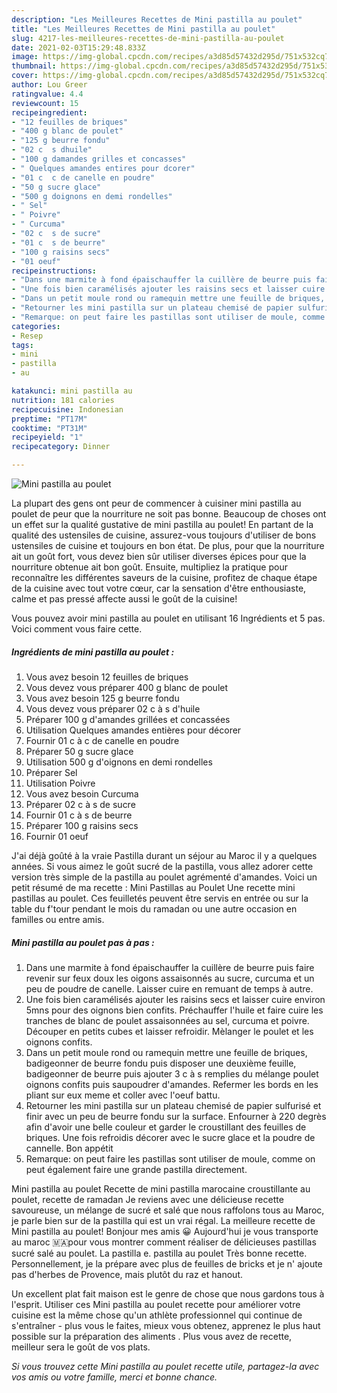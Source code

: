 ```yaml
---
description: "Les Meilleures Recettes de Mini pastilla au poulet"
title: "Les Meilleures Recettes de Mini pastilla au poulet"
slug: 4217-les-meilleures-recettes-de-mini-pastilla-au-poulet
date: 2021-02-03T15:29:48.833Z
image: https://img-global.cpcdn.com/recipes/a3d85d57432d295d/751x532cq70/mini-pastilla-au-poulet-photo-principale-de-la-recette.jpg
thumbnail: https://img-global.cpcdn.com/recipes/a3d85d57432d295d/751x532cq70/mini-pastilla-au-poulet-photo-principale-de-la-recette.jpg
cover: https://img-global.cpcdn.com/recipes/a3d85d57432d295d/751x532cq70/mini-pastilla-au-poulet-photo-principale-de-la-recette.jpg
author: Lou Greer
ratingvalue: 4.4
reviewcount: 15
recipeingredient:
- "12 feuilles de briques"
- "400 g blanc de poulet"
- "125 g beurre fondu"
- "02 c  s dhuile"
- "100 g damandes grilles et concasses"
- " Quelques amandes entires pour dcorer"
- "01 c  c de canelle en poudre"
- "50 g sucre glace"
- "500 g doignons en demi rondelles"
- " Sel"
- " Poivre"
- " Curcuma"
- "02 c  s de sucre"
- "01 c  s de beurre"
- "100 g raisins secs"
- "01 oeuf"
recipeinstructions:
- "Dans une marmite à fond épaischauffer la cuillère de beurre puis faire revenir sur feux doux les oigons assaisonnés au sucre, curcuma et un peu de poudre de canelle. Laisser cuire en remuant de temps à autre."
- "Une fois bien caramélisés ajouter les raisins secs et laisser cuire environ 5mns pour des oignons bien confits. Préchauffer l&#39;huile et faire cuire les tranches de blanc de poulet assaisonnées au sel, curcuma et poivre. Découper en petits cubes et laisser refroidir. Mèlanger le poulet et les oignons confits."
- "Dans un petit moule rond ou ramequin mettre une feuille de briques, badigeonner de beurre fondu puis disposer une deuxième feuille, badigeonner de beurre puis ajouter 3 c à s remplies du mélange poulet oignons confits puis saupoudrer d&#39;amandes. Refermer les bords en les pliant sur eux meme et coller avec l&#39;oeuf battu."
- "Retourner les mini pastilla sur un plateau chemisé de papier sulfurisé et finir avec un peu de beurre fondu sur la surface. Enfourner à 220 degrès afin d&#39;avoir une belle couleur et garder le croustillant des feuilles de briques. Une fois refroidis décorer avec le sucre glace et la poudre de cannelle. Bon appétit"
- "Remarque: on peut faire les pastillas sont utiliser de moule, comme on peut également faire une grande pastilla directement."
categories:
- Resep
tags:
- mini
- pastilla
- au

katakunci: mini pastilla au 
nutrition: 181 calories
recipecuisine: Indonesian
preptime: "PT17M"
cooktime: "PT31M"
recipeyield: "1"
recipecategory: Dinner

---
```



![Mini pastilla au poulet](https://img-global.cpcdn.com/recipes/a3d85d57432d295d/751x532cq70/mini-pastilla-au-poulet-photo-principale-de-la-recette.jpg)

La plupart des gens ont peur de commencer à cuisiner mini pastilla au poulet de peur que la nourriture ne soit pas bonne. Beaucoup de choses ont un effet sur la qualité gustative de mini pastilla au poulet! En partant de la qualité des ustensiles de cuisine, assurez-vous toujours d'utiliser de bons ustensiles de cuisine et toujours en bon état. De plus, pour que la nourriture ait un goût fort, vous devez bien sûr utiliser diverses épices pour que la nourriture obtenue ait bon goût. Ensuite, multipliez la pratique pour reconnaître les différentes saveurs de la cuisine, profitez de chaque étape de la cuisine avec tout votre cœur, car la sensation d'être enthousiaste, calme et pas pressé affecte aussi le goût de la cuisine!

<!--inarticleads1-->

Vous pouvez avoir mini pastilla au poulet en utilisant 16 Ingrédients et 5 pas. Voici comment vous faire cette.

##### Ingrédients de mini pastilla au poulet :

1. Vous avez besoin 12 feuilles de briques
1. Vous devez vous préparer 400 g blanc de poulet
1. Vous avez besoin 125 g beurre fondu
1. Vous devez vous préparer 02 c à s d&#39;huile
1. Préparer 100 g d&#39;amandes grillées et concassées
1. Utilisation  Quelques amandes entières pour décorer
1. Fournir 01 c à c de canelle en poudre
1. Préparer 50 g sucre glace
1. Utilisation 500 g d&#39;oignons en demi rondelles
1. Préparer  Sel
1. Utilisation  Poivre
1. Vous avez besoin  Curcuma
1. Préparer 02 c à s de sucre
1. Fournir 01 c à s de beurre
1. Préparer 100 g raisins secs
1. Fournir 01 oeuf


J&#39;ai déjà goûté à la vraie Pastilla durant un séjour au Maroc il y a quelques années. Si vous aimez le goût sucré de la pastilla, vous allez adorer cette version très simple de la pastilla au poulet agrémenté d&#39;amandes. Voici un petit résumé de ma recette : Mini Pastillas au Poulet Une recette mini pastillas au poulet. Ces feuilletés peuvent être servis en entrée ou sur la table du f&#39;tour pendant le mois du ramadan ou une autre occasion en familles ou entre amis. 

<!--inarticleads2-->

##### Mini pastilla au poulet pas à pas :

1. Dans une marmite à fond épaischauffer la cuillère de beurre puis faire revenir sur feux doux les oigons assaisonnés au sucre, curcuma et un peu de poudre de canelle. Laisser cuire en remuant de temps à autre.
1. Une fois bien caramélisés ajouter les raisins secs et laisser cuire environ 5mns pour des oignons bien confits. Préchauffer l&#39;huile et faire cuire les tranches de blanc de poulet assaisonnées au sel, curcuma et poivre. Découper en petits cubes et laisser refroidir. Mèlanger le poulet et les oignons confits.
1. Dans un petit moule rond ou ramequin mettre une feuille de briques, badigeonner de beurre fondu puis disposer une deuxième feuille, badigeonner de beurre puis ajouter 3 c à s remplies du mélange poulet oignons confits puis saupoudrer d&#39;amandes. Refermer les bords en les pliant sur eux meme et coller avec l&#39;oeuf battu.
1. Retourner les mini pastilla sur un plateau chemisé de papier sulfurisé et finir avec un peu de beurre fondu sur la surface. Enfourner à 220 degrès afin d&#39;avoir une belle couleur et garder le croustillant des feuilles de briques. Une fois refroidis décorer avec le sucre glace et la poudre de cannelle. Bon appétit
1. Remarque: on peut faire les pastillas sont utiliser de moule, comme on peut également faire une grande pastilla directement.


Mini pastilla au poulet Recette de mini pastilla marocaine croustillante au poulet, recette de ramadan Je reviens avec une délicieuse recette savoureuse, un mélange de sucré et salé que nous raffolons tous au Maroc, je parle bien sur de la pastilla qui est un vrai régal. La meilleure recette de Mini pastilla au poulet! Bonjour mes amis 😀 Aujourd&#39;hui je vous transporte au maroc 🇲🇦pour vous montrer comment réaliser de délicieuses pastillas sucré salé au poulet. La pastilla e. pastilla au poulet Très bonne recette. Personnellement, je la prépare avec plus de feuilles de bricks et je n&#39; ajoute pas d&#39;herbes de Provence, mais plutôt du raz et hanout. 

<!--inarticleads1-->

<p>
Un excellent plat fait maison est le genre de chose que nous gardons tous à l'esprit. Utiliser ces Mini pastilla au poulet recette pour améliorer votre cuisine est la même chose qu'un athlète professionnel qui continue de s'entraîner - plus vous le faites, mieux vous obtenez, apprenez le plus haut possible sur la préparation des aliments . Plus vous avez de recette, meilleur sera le goût de vos plats.
</p>

<p>
<i>Si vous trouvez cette Mini pastilla au poulet recette utile, partagez-la avec vos amis ou votre famille, merci et bonne chance.</i>
</p>
